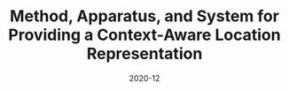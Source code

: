 ---
title: "Method, Apparatus, and System for Providing a Context-Aware Location Representation"
collection: patents_pubs
permalink: /patents_pubs/2020-12-patent-17-116717
excerpt: 'TODO: Add description'
date: 2020-12
citation: "S. Kompella & C. Cervantes. Method, Apparatus, and System for Providing a 
Context-Aware Location Representation. U.S. Patent Application 17/116717, filed December 2020. 
Patent Pending"
---